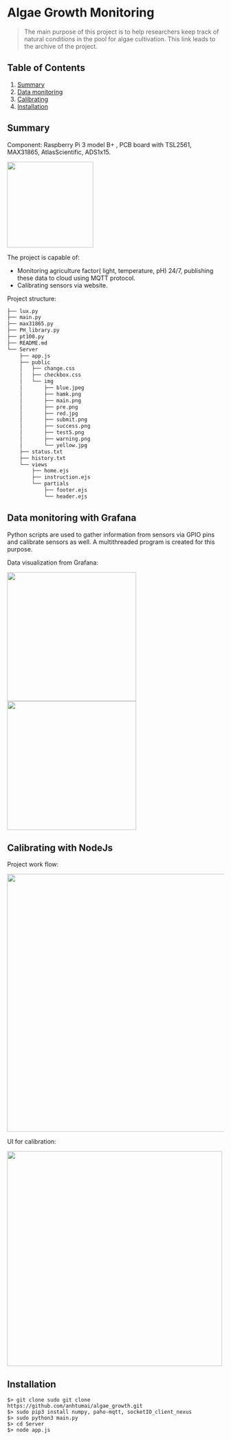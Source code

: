 # Algae Growth Monitoring 
> The main purpose of this project is to help researchers keep track of natural conditions in the pool for algae cultivation. This link leads to the archive of the project.

## Table of Contents
1. [Summary](#Summary) 
2. [Data monitoring](#Data_monitoring_with_Grafana)
3. [Calibrating](#Calibrating_with_NodeJs)
4. [Installation](#Installation)


## Summary 
Component: Raspberry Pi 3 model B+ , PCB board with TSL2561, MAX31865, AtlasScientific, ADS1x15.

<img src = "https://user-images.githubusercontent.com/32799668/75661459-064fa280-5c76-11ea-93fa-31cb0b0f8174.png" width = "200">

The project is capable of:
- Monitoring agriculture factor( light, temperature, pH) 24/7, publishing these data to cloud using MQTT protocol.
- Calibrating sensors via website.

Project structure:

```bash
├── lux.py
├── main.py
├── max31865.py
├── PH_library.py
├── pt100.py
├── README.md
└── Server
    ├── app.js
    ├── public
    │   ├── change.css
    │   ├── checkbox.css
    │   └── img
    │       ├── blue.jpeg
    │       ├── hamk.png
    │       ├── main.png
    │       ├── pre.png
    │       ├── red.jpg
    │       ├── submit.png
    │       ├── success.png
    │       ├── test5.png
    │       ├── warning.png
    │       └── yellow.jpg
    ├── status.txt
    ├── history.txt
    └── views
        ├── home.ejs
        ├── instruction.ejs
        └── partials
            ├── footer.ejs
            └── header.ejs
```

## Data monitoring with Grafana

Python scripts are used to gather information from sensors via GPIO pins and calibrate sensors as well. A multithreaded program is created for this purpose.

Data visualization from Grafana:

<img src="https://user-images.githubusercontent.com/32799668/75659668-0e5a1300-5c73-11ea-803f-8d923514984d.png" width="300">

<img src="https://user-images.githubusercontent.com/32799668/75661910-dce34680-5c76-11ea-8f2f-027852b25724.png" width="300">


## Calibrating with NodeJs 

Project work flow:

<img src="https://user-images.githubusercontent.com/32799668/76545581-b1d8ce00-6492-11ea-9797-1aae42aa3a52.png" width="600">


UI for calibration: 


<img src = "https://user-images.githubusercontent.com/32799668/75660722-c1773c00-5c74-11ea-8f17-6f67436847ad.png" width = "500" >


## Installation

``` 
$> git clone sudo git clone https://github.com/anhtumai/algae_growth.git
$> sudo pip3 install numpy, paho-mqtt, socketIO_client_nexus
$> sudo python3 main.py
$> cd Server 
$> node app.js
``` 
